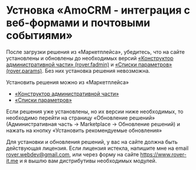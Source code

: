 # Устновка «AmoCRM - интеграция с веб-формами и почтовыми событиями»
После загрузки решения из «Маркетплейса», убедитесь, что на сайте установлены и обновлены до необходимых версий [«Конструктор административной части» (rover.fadmin)](https://github.com/pavelshulaev/fadmin) и [«Списки параметров» (rover.params)](https://github.com/pavelshulaev/params). Без них установка решения невозможна.

Установить решения можно из «Маркетплейса»
* [«Конструктор административной части»](https://marketplace.1c-bitrix.ru/solutions/rover.fadmin/)
* [«Списки параметров»](https://marketplace.1c-bitrix.ru/solutions/rover.params/)

Если решения уже установлены, но их версии ниже необходимых, то необходимо перейти на страницу «Обновление решений» (Административная часть -> Marketplace -> Обновление решений) и нажать на кнопку «Установить рекомендуемые обновления»

Для установки и обновления решений, у вас на сайте должна быть действующая лицензия. Если лицензия истекла, напишите мне на email rover.webdev@gmail.com, или через форму на сайте https://www.rover-it.me и я вышлю вам дистрибутивы необходимых модулей.